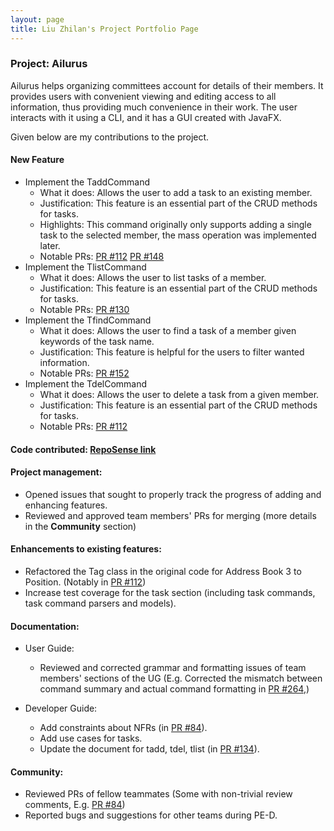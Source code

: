 ```yaml
---
layout: page
title: Liu Zhilan's Project Portfolio Page
---
```


### Project: Ailurus

Ailurus helps organizing committees account for details of their members. 
It provides users with convenient viewing and editing access to all information, thus providing much convenience in their work.
The user interacts with it using a CLI, and it has a GUI created with JavaFX.

Given below are my contributions to the project.

#### New Feature
* Implement the TaddCommand
    * What it does: Allows the user to add a task to an existing member.
    * Justification: This feature is an essential part of the CRUD methods for tasks. 
    * Highlights: This command originally only supports adding a single task to the selected member, 
    the mass operation was implemented later.
    * Notable PRs: [PR #112](https://github.com/AY2122S1-CS2103T-T15-2/tp/pull/112) [PR #148](https://github.com/AY2122S1-CS2103T-T15-2/tp/pull/148)
* Implement the TlistCommand
    * What it does: Allows the user to list tasks of a member.
    * Justification: This feature is an essential part of the CRUD methods for tasks.
    * Notable PRs: [PR #130](https://github.com/AY2122S1-CS2103T-T15-2/tp/pull/130)
* Implement the TfindCommand
    * What it does: Allows the user to find a task of a member given keywords of the task name.
    * Justification: This feature is helpful for the users to filter wanted information.
    * Notable PRs: [PR #152](https://github.com/AY2122S1-CS2103T-T15-2/tp/pull/152)
* Implement the TdelCommand
    * What it does: Allows the user to delete a task from a given member.
    * Justification: This feature is an essential part of the CRUD methods for tasks.
    * Notable PRs: [PR #112](https://github.com/AY2122S1-CS2103T-T15-2/tp/pull/112)


#### **Code contributed**: [RepoSense link](https://nus-cs2103-ay2122s1.github.io/tp-dashboard/?search=liuzhi1an)

#### **Project management**:
* Opened issues that sought to properly track the progress of adding and enhancing features.
* Reviewed and approved team members' PRs for merging (more details in the **Community** section)


#### **Enhancements to existing features**:
* Refactored the Tag class in the original code for Address Book 3 to Position. (Notably in [PR #112](https://github.com/AY2122S1-CS2103T-T15-2/tp/pull/112))
* Increase test coverage for the task section (including task commands, task command parsers and models).

#### **Documentation**:
* User Guide:
    * Reviewed and corrected grammar and formatting issues of team members' sections of the UG 
      (E.g. Corrected the mismatch between command summary and actual command formatting in [PR #264](https://github.com/AY2122S1-CS2103T-T15-2/tp/pull/264),)
    
* Developer Guide:
    * Add constraints about NFRs (in [PR #84](https://github.com/AY2122S1-CS2103T-T15-2/tp/pull/84)).
    * Add use cases for tasks.
    * Update the document for tadd, tdel, tlist (in [PR #134](https://github.com/AY2122S1-CS2103T-T15-2/tp/pull/134)).
    

#### **Community**:
* Reviewed PRs of fellow teammates (Some with non-trivial review comments, E.g. [PR #84](https://github.com/AY2122S1-CS2103T-T15-2/tp/pull/84))
* Reported bugs and suggestions for other teams during PE-D.
